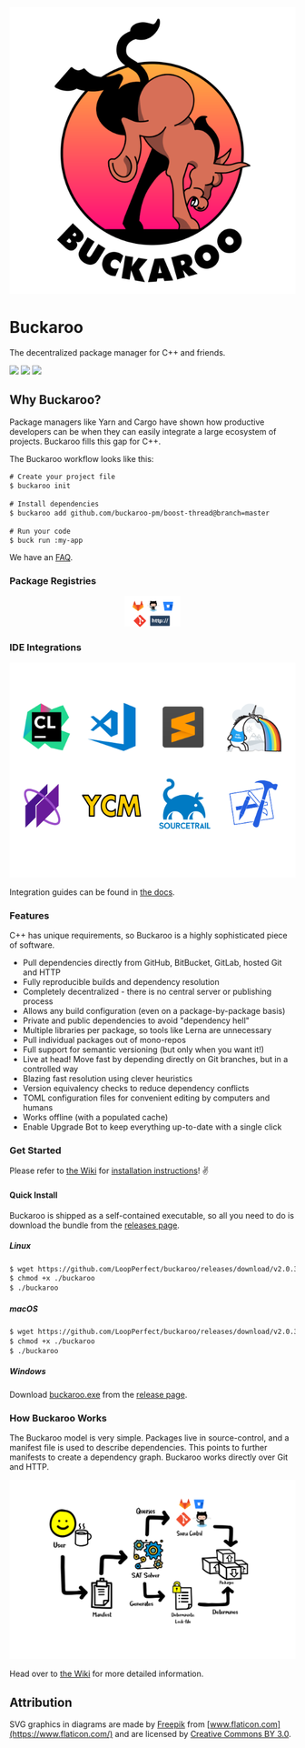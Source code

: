 <p align="center">
  <img src="www/logo-medium.png?raw=true" alt="Buckaroo" />
</p>

# Buckaroo

The decentralized package manager for C++ and friends.

[![](https://img.shields.io/travis/LoopPerfect/buckaroo/buckaroo-redux.svg)](https://travis-ci.org/LoopPerfect/buckaroo) [![](https://img.shields.io/appveyor/ci/njlr/buckaroo/buckaroo-redux.svg)](https://ci.appveyor.com/project/njlr/buckaroo)
[![](https://img.shields.io/badge/docs-wiki-blue.svg)](https://github.com/LoopPerfect/buckaroo/wiki)

## Why Buckaroo?

Package managers like Yarn and Cargo have shown how productive developers can be when they can easily integrate a large ecosystem of projects. Buckaroo fills this gap for C++.

The Buckaroo workflow looks like this:

```bash=
# Create your project file
$ buckaroo init

# Install dependencies
$ buckaroo add github.com/buckaroo-pm/boost-thread@branch=master

# Run your code
$ buck run :my-app
```

We have an [FAQ](https://github.com/LoopPerfect/buckaroo/wiki/FAQ).

### Package Registries

<p align="center">
  <img src="www/registries.png?raw=true" alt="Package Registries" width="100em" />
</p>

### IDE Integrations

<p align="center">
  <img src="www/ides.png?raw=true" alt="IDE Integrations" />
</p>

Integration guides can be found in [the docs](https://github.com/LoopPerfect/buckaroo/wiki/).

### Features

C++ has unique requirements, so Buckaroo is a highly sophisticated piece of software.

 * Pull dependencies directly from GitHub, BitBucket, GitLab, hosted Git and HTTP
 * Fully reproducible builds and dependency resolution
 * Completely decentralized - there is no central server or publishing process
 * Allows any build configuration (even on a package-by-package basis)
 * Private and public dependencies to avoid "dependency hell"
 * Multiple libraries per package, so tools like Lerna are unnecessary
 * Pull individual packages out of mono-repos
 * Full support for semantic versioning (but only when you want it!)
 * Live at head! Move fast by depending directly on Git branches, but in a controlled way
 * Blazing fast resolution using clever heuristics
 * Version equivalency checks to reduce dependency conflicts
 * TOML configuration files for convenient editing by computers and humans
 * Works offline (with a populated cache)
 * Enable Upgrade Bot to keep everything up-to-date with a single click

### Get Started

Please refer to [the Wiki](https://github.com/LoopPerfect/buckaroo/wiki) for [installation instructions](https://github.com/LoopPerfect/buckaroo/wiki/installation)! ✌️

#### Quick Install

Buckaroo is shipped as a self-contained executable, so all you need to do is download the bundle from the [releases page](https://github.com/LoopPerfect/buckaroo/releases).

##### Linux

```bash
$ wget https://github.com/LoopPerfect/buckaroo/releases/download/v2.0.3/buckaroo-linux -O buckaroo
$ chmod +x ./buckaroo
$ ./buckaroo
```

##### macOS

```bash
$ wget https://github.com/LoopPerfect/buckaroo/releases/download/v2.0.3/buckaroo-macos -O buckaroo
$ chmod +x ./buckaroo
$ ./buckaroo
```

##### Windows

Download [buckaroo.exe](https://github.com/LoopPerfect/buckaroo/releases/download/v2.0.3/buckaroo-windows.exe) from the [release page](https://github.com/LoopPerfect/buckaroo/releases/v2.0.3).

### How Buckaroo Works

The Buckaroo model is very simple. Packages live in source-control, and a manifest file is used to describe dependencies. This points to further manifests to create a dependency graph. Buckaroo works directly over Git and HTTP.

<p align="center">
  <img src="www/how-buckaroo-works.png?raw=true" alt="Buckaroo" />
</p>

Head over to [the Wiki](https://github.com/LoopPerfect/buckaroo/wiki) for more detailed information.

## Attribution

SVG graphics in diagrams are made by [Freepik](http://www.freepik.com/) from [www.flaticon.com](https://www.flaticon.com/) and are licensed by [Creative Commons BY 3.0](http://creativecommons.org/licenses/by/3.0/).
